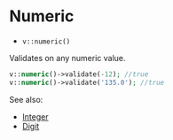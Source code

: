 # Numeric

- `v::numeric()`

Validates on any numeric value.

```php
v::numeric()->validate(-12); //true
v::numeric()->validate('135.0'); //true
```

See also:

  * [Integer](Integer.md)
  * [Digit](Digit.md)
